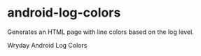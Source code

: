 # android-log-colors
Generates an HTML page with line colors based on the log level.

Wryday Android Log Colors

